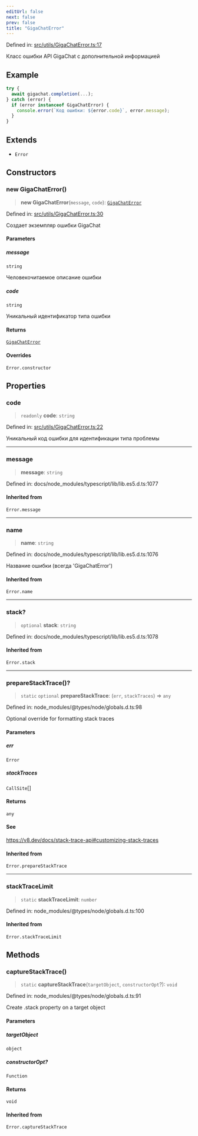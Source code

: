 ```yaml
---
editUrl: false
next: false
prev: false
title: "GigaChatError"
---
```


Defined in: [src/utils/GigaChatError.ts:17](https://github.com/zloishavrin/gigachat-node/blob/d9ff671dd4bbaa048a2c55a6dea62d3e75e84718/src/utils/GigaChatError.ts#L17)

Класс ошибки API GigaChat с дополнительной информацией

## Example

```ts
try {
  await gigachat.completion(...);
} catch (error) {
  if (error instanceof GigaChatError) {
    console.error(`Код ошибки: ${error.code}`, error.message);
  }
}
```

## Extends

- `Error`

## Constructors

### new GigaChatError()

> **new GigaChatError**(`message`, `code`): [`GigaChatError`](/gigachat-node/api/index/classes/gigachaterror/)

Defined in: [src/utils/GigaChatError.ts:30](https://github.com/zloishavrin/gigachat-node/blob/d9ff671dd4bbaa048a2c55a6dea62d3e75e84718/src/utils/GigaChatError.ts#L30)

Создает экземпляр ошибки GigaChat

#### Parameters

##### message

`string`

Человекочитаемое описание ошибки

##### code

`string`

Уникальный идентификатор типа ошибки

#### Returns

[`GigaChatError`](/gigachat-node/api/index/classes/gigachaterror/)

#### Overrides

`Error.constructor`

## Properties

### code

> `readonly` **code**: `string`

Defined in: [src/utils/GigaChatError.ts:22](https://github.com/zloishavrin/gigachat-node/blob/d9ff671dd4bbaa048a2c55a6dea62d3e75e84718/src/utils/GigaChatError.ts#L22)

Уникальный код ошибки для идентификации типа проблемы

***

### message

> **message**: `string`

Defined in: docs/node\_modules/typescript/lib/lib.es5.d.ts:1077

#### Inherited from

`Error.message`

***

### name

> **name**: `string`

Defined in: docs/node\_modules/typescript/lib/lib.es5.d.ts:1076

Название ошибки (всегда 'GigaChatError')

#### Inherited from

`Error.name`

***

### stack?

> `optional` **stack**: `string`

Defined in: docs/node\_modules/typescript/lib/lib.es5.d.ts:1078

#### Inherited from

`Error.stack`

***

### prepareStackTrace()?

> `static` `optional` **prepareStackTrace**: (`err`, `stackTraces`) => `any`

Defined in: node\_modules/@types/node/globals.d.ts:98

Optional override for formatting stack traces

#### Parameters

##### err

`Error`

##### stackTraces

`CallSite`[]

#### Returns

`any`

#### See

https://v8.dev/docs/stack-trace-api#customizing-stack-traces

#### Inherited from

`Error.prepareStackTrace`

***

### stackTraceLimit

> `static` **stackTraceLimit**: `number`

Defined in: node\_modules/@types/node/globals.d.ts:100

#### Inherited from

`Error.stackTraceLimit`

## Methods

### captureStackTrace()

> `static` **captureStackTrace**(`targetObject`, `constructorOpt`?): `void`

Defined in: node\_modules/@types/node/globals.d.ts:91

Create .stack property on a target object

#### Parameters

##### targetObject

`object`

##### constructorOpt?

`Function`

#### Returns

`void`

#### Inherited from

`Error.captureStackTrace`
